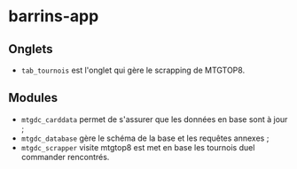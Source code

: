# barrins-app

## Onglets
* `tab_tournois` est l'onglet qui gère le scrapping de MTGTOP8.

## Modules
* `mtgdc_carddata` permet de s'assurer que les données en base sont à jour ;
* `mtgdc_database` gère le schéma de la base et les requêtes annexes ;
* `mtgdc_scrapper` visite mtgtop8 est met en base les tournois duel commander rencontrés.
